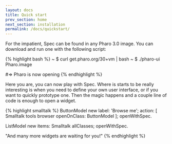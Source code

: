 ```yaml
---
layout: docs
title: Quick start
prev_section: home
next_section: installation
permalink: /docs/quickstart/
---
```


For the impatient, Spec can be found in any Pharo 3.0 image.
You can download and run one with the following script:

{% highlight bash %}
~ $ curl get.pharo.org/30+vm | bash
~ $ ./pharo-ui Pharo.image

#=> Pharo is now opening
{% endhighlight %}

Here you are, you can now play with Spec.
Where is starts to be really interesting is when you need to define your own user interface, or if you want to quickly prototype one. Then the magic happens and a couple line of code is enough to open a widget.

{% highlight smalltalk %}
ButtonModel new 
	label: 'Browse me';
	action: [ Smalltalk tools browser openOnClass: ButtonModel ];
	openWithSpec.
	
ListModel new 
	items: Smalltalk allClasses;
	openWithSpec.	
	
"And many more widgets are waiting for you!"
{% endhighlight %}
